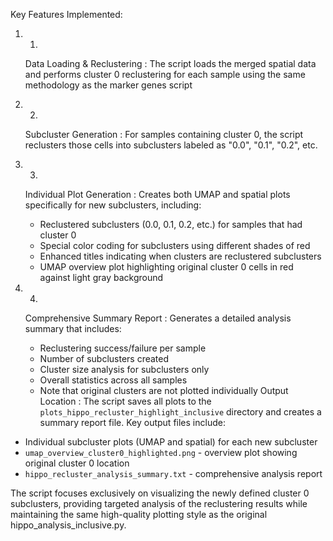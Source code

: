 Key Features Implemented:

1. 1.
   Data Loading & Reclustering : The script loads the merged spatial data and performs cluster 0 reclustering for each sample using the same methodology as the marker genes script
2. 2.
   Subcluster Generation : For samples containing cluster 0, the script reclusters those cells into subclusters labeled as "0.0", "0.1", "0.2", etc.
3. 3.
   Individual Plot Generation : Creates both UMAP and spatial plots specifically for new subclusters, including:
   
   - Reclustered subclusters (0.0, 0.1, 0.2, etc.) for samples that had cluster 0
   - Special color coding for subclusters using different shades of red
   - Enhanced titles indicating when clusters are reclustered subclusters
   - UMAP overview plot highlighting original cluster 0 cells in red against light gray background
4. 4.
   Comprehensive Summary Report : Generates a detailed analysis summary that includes:
   
   - Reclustering success/failure per sample
   - Number of subclusters created
   - Cluster size analysis for subclusters only
   - Overall statistics across all samples
   - Note that original clusters are not plotted individually
Output Location : The script saves all plots to the `plots_hippo_recluster_highlight_inclusive` directory and creates a summary report file. Key output files include:

- Individual subcluster plots (UMAP and spatial) for each new subcluster
- `umap_overview_cluster0_highlighted.png` - overview plot showing original cluster 0 location
- `hippo_recluster_analysis_summary.txt` - comprehensive analysis report

The script focuses exclusively on visualizing the newly defined cluster 0 subclusters, providing targeted analysis of the reclustering results while maintaining the same high-quality plotting style as the original hippo_analysis_inclusive.py.
